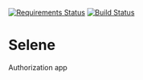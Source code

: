[![Requirements Status](https://requires.io/github/harnash/selene_flask/requirements.svg?branch=master)](https://requires.io/github/harnash/selene_flask/requirements/?branch=master)
[![Build Status](https://travis-ci.org/harnash/selene_flask.svg)](https://travis-ci.org/harnash/selene_flask)   
        
# Selene
Authorization app
